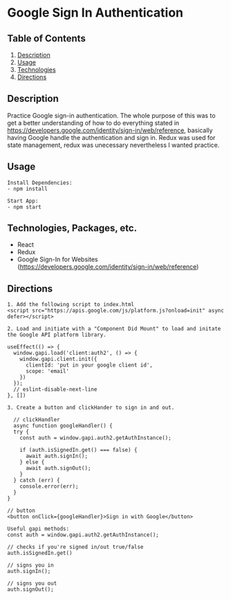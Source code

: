 # Google Sign In Authentication

## Table of Contents

1. [Description](#Description)
2. [Usage](#Usage)
3. [Technologies](#Technologies)
4. [Directions](#Directions)

## Description

Practice Google sign-in authentication. The whole purpose of this was to get a better understanding of how to do everything stated in https://developers.google.com/identity/sign-in/web/reference, basically having Google handle the authentication and sign in. Redux was used for state management, redux was unecessary nevertheless I wanted practice.

## Usage
```
Install Dependencies:
- npm install

Start App:
- npm start
```

## Technologies, Packages, etc.

- React
- Redux
- Google Sign-In for Websites (https://developers.google.com/identity/sign-in/web/reference)

## Directions
```
1. Add the following script to index.html
<script src="https://apis.google.com/js/platform.js?onload=init" async defer></script>

2. Load and initiate with a "Component Did Mount" to load and initate the Google API platform library.

useEffect(() => {
  window.gapi.load('client:auth2', () => {
    window.gapi.client.init({
      clientId: 'put in your google client id',
      scope: 'email'
    })
  });
  // eslint-disable-next-line
}, [])

3. Create a button and clickHander to sign in and out.

  // clickHandler
  async function googleHandler() {
  try {
    const auth = window.gapi.auth2.getAuthInstance();

    if (auth.isSignedIn.get() === false) {
      await auth.signIn();
    } else {
      await auth.signOut();
    }
  } catch (err) {
    console.error(err);
  }
}

// button
<button onClick={googleHandler}>Sign in with Google</button>

Useful gapi methods:
const auth = window.gapi.auth2.getAuthInstance();

// checks if you're signed in/out true/false
auth.isSignedIn.get()

// signs you in
auth.signIn();

// signs you out
auth.signOut();
```

